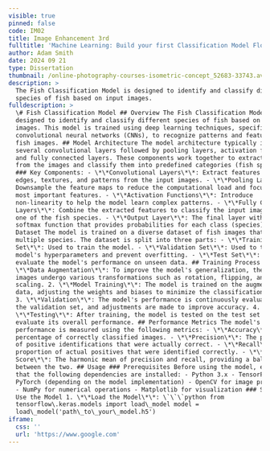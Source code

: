```yaml
---
visible: true
pinned: false
code: IM02
title: Image Enhancement 3rd
fulltitle: 'Machine Learning: Build your first Classification Model Flo AI Science'
author: Adam Smith
date: 2024 09 21
type: Dissertation
thumbnail: /online-photography-courses-isometric-concept_52683-33743.avif
description: >
  The Fish Classification Model is designed to identify and classify different
  species of fish based on input images.
fulldescription: >
  \# Fish Classification Model ## Overview The Fish Classification Model is
  designed to identify and classify different species of fish based on input
  images. This model is trained using deep learning techniques, specifically
  convolutional neural networks (CNNs), to recognize patterns and features in
  fish images. ## Model Architecture The model architecture typically involves
  several convolutional layers followed by pooling layers, activation functions,
  and fully connected layers. These components work together to extract features
  from the images and classify them into predefined categories (fish species).
  ### Key Components: - \*\*Convolutional Layers\*\*: Extract features such as
  edges, textures, and patterns from the input images. - \*\*Pooling Layers\*\*:
  Downsample the feature maps to reduce the computational load and focus on the
  most important features. - \*\*Activation Functions\*\*: Introduce
  non-linearity to help the model learn complex patterns. - \*\*Fully Connected
  Layers\*\*: Combine the extracted features to classify the input image into
  one of the fish species. - \*\*Output Layer\*\*: The final layer with a
  softmax function that provides probabilities for each class (species). ##
  Dataset The model is trained on a diverse dataset of fish images that include
  multiple species. The dataset is split into three parts: - \*\*Training
  Set\*\*: Used to train the model. - \*\*Validation Set\*\*: Used to tune the
  model's hyperparameters and prevent overfitting. - \*\*Test Set\*\*: Used to
  evaluate the model's performance on unseen data. ## Training Process 1.
  \*\*Data Augmentation\*\*: To improve the model's generalization, the training
  images undergo various transformations such as rotation, flipping, and
  scaling. 2. \*\*Model Training\*\*: The model is trained on the augmented
  data, adjusting the weights and biases to minimize the classification error.
  3. \*\*Validation\*\*: The model's performance is continuously evaluated on
  the validation set, and adjustments are made to improve accuracy. 4.
  \*\*Testing\*\*: After training, the model is tested on the test set to
  evaluate its overall performance. ## Performance Metrics The model's
  performance is measured using the following metrics: - \*\*Accuracy\*\*: The
  percentage of correctly classified images. - \*\*Precision\*\*: The proportion
  of positive identifications that were actually correct. - \*\*Recall\*\*: The
  proportion of actual positives that were identified correctly. - \*\*F1
  Score\*\*: The harmonic mean of precision and recall, providing a balance
  between the two. ## Usage ### Prerequisites Before using the model, ensure
  that the following dependencies are installed: - Python 3.x - TensorFlow or
  PyTorch (depending on the model implementation) - OpenCV for image processing
  - NumPy for numerical operations - Matplotlib for visualization ### Steps to
  Use the Model 1. \*\*Load the Model\*\*: \`\`\`python from
  tensorflow\.keras.models import load\_model model =
  load\_model('path\_to\_your\_model.h5')
iframe:
  css: ''
  url: 'https://www.google.com'
---
```


